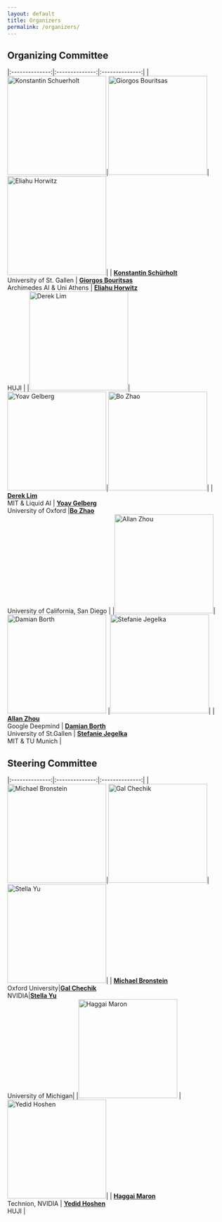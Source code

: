 ```yaml
---
layout: default
title: Organizers
permalink: /organizers/
---
```


## Organizing Committee

|:--------------:|:--------------:|:--------------:|
|<img src="/assets/images/organizers/konstantin_schuerholt.jpg" alt="Konstantin Schuerholt" width="225"/>|<img src="/assets/images/organizers/giorgos_bouritsas.jpeg" alt="Giorgos Bouritsas" width="225"/>|<img src="/assets/images/organizers/eliahu_horwitz.jpg" alt="Eliahu Horwitz" width="225"/>|
| **[Konstantin Schürholt](https://kschuerholt.github.io/)** <br />University of St. Gallen | **[Giorgos Bouritsas](http://users.uoa.gr/~gbouritsas/)** <br />Archimedes AI & Uni Athens | **[Eliahu Horwitz](https://pages.cs.huji.ac.il/eliahu-horwitz/)**  <br /> HUJI |
|<img src="/assets/images/organizers/derek_lim.jpg" alt="Derek Lim" width="225"/>|<img src="/assets/images/organizers/yoav_gelberg.jpg" alt="Yoav Gelberg" width="225"/>|<img src="/assets/images/organizers/bo_zhao.jpg" alt="Bo Zhao" width="225"/>|
| **[Derek Lim](https://cptq.github.io/)** <br /> MIT & Liquid AI | **[Yoav Gelberg](https://scholar.google.com/citations?user=FMbR_TkAAAAJ&hl=en)**  <br /> University of Oxford |**[Bo Zhao](https://b-zhao.github.io/)** <br /> University of California, San Diego |
|<img src="/assets/images/organizers/allan_zhou.jpg" alt="Allan Zhou" width="225"/>| <img src="/assets/images/organizers/damian_borth.jpeg" alt="Damian Borth" height="225"/> |<img src="/assets/images/organizers/stefanie_jegelka.jpg" alt="Stefanie Jegelka" width="225"/>|
| **[Allan Zhou](https://bland.website/)** <br /> Google Deepmind | **[Damian Borth](https://www.unisg.ch/en/university/about-us/organisation/detail/person-id/f72a2a1d-94ae-4b74-ae82-cc898ae53284/)** <br />University of St.Gallen | **[Stefanie Jegelka](https://people.csail.mit.edu/stefje/)** <br /> MIT & TU Munich |


## Steering Committee

|:--------------:|:--------------:|:--------------:|
|<img src="/assets/images/organizers/michael_bronstein.jpg" alt="Michael Bronstein" width="225"/>|<img src="/assets/images/organizers/gal_chechik.jpg" alt="Gal Chechik" width="225"/>|<img src="/assets/images/organizers/stella_yu.jpg" alt="Stella Yu" width="225"/>|
| **[Michael Bronstein](https://www.cs.ox.ac.uk/people/michael.bronstein/)** <br /> Oxford University|**[Gal Chechik](https://research.nvidia.com/person/gal-chechik)** <br /> NVIDIA|**[Stella Yu](https://web.eecs.umich.edu/~stellayu/)** <br /> University of Michigan|
|<img src="/assets/images/organizers/haggai_maron.png" alt="Haggai Maron" width="225"/> | <img src="/assets/images/organizers/yedid_hoshen.jpg" alt="Yedid Hoshen" width="225"/>|
| **[Haggai Maron](https://haggaim.github.io/)** <br /> Technion, NVIDIA | **[Yedid Hoshen](https://www.cs.huji.ac.il/~yedid/)** <br /> HUJI |


